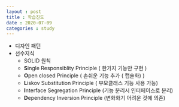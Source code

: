```yaml
---
layout : post
title : 학습진도
date : 2020-07-09
categories : study
---
```

+ 디자인 패턴
+ 선수지식
	+ SOLID 원칙
	+ **S**ingle Responsiblity Principle ( 한가지 기능만 구현 )
	+ **O**pen closed Principle ( 손쉬운 기능 추가 ( 캡슐화) ) 
	+ **L**iskov Substitution Principle ( 부모클래스 기능 사용 가능)
	+ **I**nterface Segregation Principle (기능 분리시 인터페이스로 분리) 
	+ **D**ependency Inversion Principle (변화화기 어려운 것에 의존)

